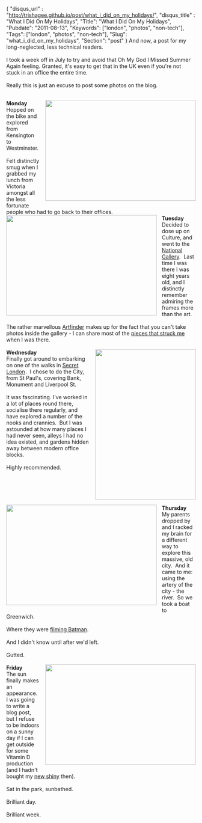 {
 "disqus_url" : "http://trishagee.github.io/post/what_i_did_on_my_holidays/",
 "disqus_title" : "What I Did On My Holidays",
 "Title": "What I Did On My Holidays",
 "Pubdate": "2011-08-13",
 "Keywords": ["london", "photos", "non-tech"],
 "Tags": ["london", "photos", "non-tech"],
 "Slug": "what_i_did_on_my_holidays",
 "Section": "post"
}
And now, a post for my long-neglected, less technical readers.<br /><br />I took a week off in July to try and avoid that Oh My God I Missed Summer Again feeling.  Granted, it's easy to get that in the UK even if you're not stuck in an office the entire time.<br /><br />Really this is just an excuse to post some photos on the blog.<br /><br /><div class="separator" style="clear: both; text-align: center;"><a href="http://1.bp.blogspot.com/-mOMqqFVCFi8/TkY2yVOPIiI/AAAAAAAAIJs/5vZHMmyqubk/s1600/Embankment.jpg" imageanchor="1" style="clear: right; float: right; margin-bottom: 1em; margin-left: 1em;"><img border="0" height="268" src="http://1.bp.blogspot.com/-mOMqqFVCFi8/TkY2yVOPIiI/AAAAAAAAIJs/5vZHMmyqubk/s400/Embankment.jpg" width="400" /></a></div><b>Monday</b><br />Hopped on the bike and explored from Kensington to Westminster.<br /><br />Felt distinctly smug when I grabbed my lunch from Victoria amongst all the less fortunate people who had to go back to their offices.<br /><div class="separator" style="clear: both; text-align: center;"><a href="http://3.bp.blogspot.com/-WxvvRy0iE9w/TkY3P8gtp_I/AAAAAAAAIJw/qXE_1DbSUV4/s1600/Gull.jpg" imageanchor="1" style="clear: left; float: left; margin-bottom: 1em; margin-right: 1em;"><img border="0" height="267" src="http://3.bp.blogspot.com/-WxvvRy0iE9w/TkY3P8gtp_I/AAAAAAAAIJw/qXE_1DbSUV4/s400/Gull.jpg" width="400" /></a></div><b>Tuesday</b><br />Decided to dose up on Culture, and went to the <a href="http://www.nationalgallery.org.uk/">National Gallery</a>. &nbsp;Last time I was there I was eight years old, and I distinctly remember admiring the frames more than the art.<br /><br />The rather&nbsp;marvellous&nbsp;<a href="http://www.artfinder.com/">Artfinder</a> makes up for the fact that you can't take photos inside the gallery - I can share most of the <a href="http://www.artfinder.com/user/4229/collection/tuesday/public/">pieces that struck me</a> when I was there.<br /><br /><div class="separator" style="clear: both; text-align: center;"><a href="http://3.bp.blogspot.com/-THH2_9dBQL8/TkY6P5ka5zI/AAAAAAAAIJ0/IHCur57_naA/s1600/Secret.jpg" imageanchor="1" style="clear: right; float: right; margin-bottom: 1em; margin-left: 1em;"><img border="0" height="400" src="http://3.bp.blogspot.com/-THH2_9dBQL8/TkY6P5ka5zI/AAAAAAAAIJ0/IHCur57_naA/s400/Secret.jpg" width="267" /></a></div><b>Wednesday</b><br />Finally got around to embarking on one of the walks in <a href="http://www.amazon.com/Secret-London-Exploring-Original-Unusual/dp/1566566363?ie=UTF8&amp;tag=trissramb-20&amp;link_code=btl&amp;camp=213689&amp;creative=392969" target="_blank">Secret London</a><img alt="" border="0" height="1" src="http://www.assoc-amazon.com/e/ir?t=trissramb-20&amp;l=btl&amp;camp=213689&amp;creative=392969&amp;o=1&amp;a=1566566363" style="border: none !important; margin: 0px !important; padding: 0px !important;" width="1" />. &nbsp;I chose to do the City, from St Paul's, covering Bank, Monument and Liverpool St.<br /><br />It was&nbsp;fascinating. I've worked in a lot of places round there, socialise there regularly, and have explored a number of the nooks and crannies. &nbsp;But I was astounded at how many places I had never seen, alleys I had no idea existed, and gardens hidden away between modern office blocks.<br /><br />Highly recommended.<br /><br /><br /><div class="separator" style="clear: both; text-align: center;"><a href="http://3.bp.blogspot.com/-WyWhmBr0Ay8/TkY7VjTQQRI/AAAAAAAAIJ4/5TJmXfQ_644/s1600/LondonBridge.jpg" imageanchor="1" style="clear: left; float: left; margin-bottom: 1em; margin-right: 1em;"><img border="0" height="267" src="http://3.bp.blogspot.com/-WyWhmBr0Ay8/TkY7VjTQQRI/AAAAAAAAIJ4/5TJmXfQ_644/s400/LondonBridge.jpg" width="400" /></a></div><b>Thursday</b><br />My parents dropped by and I racked my brain for a different way to explore this massive, old city. &nbsp;And it came to me: using the artery of the city - the river. &nbsp;So we took a boat to Greenwich.<br /><br />Where they were <a href="http://www.wharf.co.uk/2011/07/batman-filming-in-greenwich.html">filming Batman</a>.<br /><br />And I didn't know until after we'd left.<br /><br />Gutted.<br /><br /><div class="separator" style="clear: both; text-align: center;"><a href="http://1.bp.blogspot.com/-WTSxxolJIlg/TkY7vahoneI/AAAAAAAAIJ8/VIteMVNt6Uo/s1600/Sky.jpg" imageanchor="1" style="clear: right; float: right; margin-bottom: 1em; margin-left: 1em;"><img border="0" height="267" src="http://1.bp.blogspot.com/-WTSxxolJIlg/TkY7vahoneI/AAAAAAAAIJ8/VIteMVNt6Uo/s400/Sky.jpg" width="400" /></a></div><b>Friday</b><br />The sun finally makes an appearance. I was going to write a blog post, but I refuse to be indoors on a sunny day if I can get outside for some Vitamin D production (and I hadn't bought my <a href="http://store.apple.com/uk/browse/home/shop_mac/family/macbook_air">new shiny</a> then).<br /><br />Sat in the park, sunbathed. <br /><br />Brilliant day.<br /><br />Brilliant week.<br /><br /><br />
